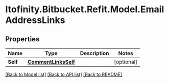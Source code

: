 # Itofinity.Bitbucket.Refit.Model.EmailAddressLinks
## Properties

Name | Type | Description | Notes
------------ | ------------- | ------------- | -------------
**Self** | [**CommentLinksSelf**](CommentLinksSelf.md) |  | [optional] 

[[Back to Model list]](../README.md#documentation-for-models) [[Back to API list]](../README.md#documentation-for-api-endpoints) [[Back to README]](../README.md)

